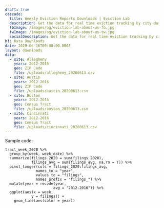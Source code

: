 ```yaml
---
draft: true
cascade:
  title: Weekly Eviction Reports Downloads | Eviction Lab
  description: Get the data for real time eviction tracking by city during COVID-19.
  fbImage: /images/og/eviction-lab-about-us-fb.jpg
  twImage: /images/og/eviction-lab-about-us-tw.jpg
  socialDescription: Get the data for real time eviction tracking by city during COVID-19.
h1: Data Downloads
date: 2020-06-16T00:00:00.000Z
layout: downloads
data:
  - site: Allegheny
    years: 2012-2016
    geo: ZIP Code
    file: /uploads/allegheny_20200613.csv
  - site: Austin
    years: 2012-2016
    geo: ZIP Code
    file: /uploads/austin_20200613.csv 
  - site: Boston
    years: 2012-2016
    geo: Census Tract
    file: /uploads/boston_20200613.csv 
  - site: Cincinnati
    years: 2012-2016
    geo: Census Tract
    file: /uploads/cincinnati_20200613.csv      
---
```

Sample code:
    
    tract_week_2020 %>%   
      group_by(week, week_date) %>% 
      summarize(filings_2020 = sum(filings_2020),
                filings_avg = sum(filings_avg, na.rm = T)) %>%
      pivot_longer(cols = filings_2020:filings_avg,
                  names_to = "year",
                  values_to = "filings",
                  names_prefix = "filings_") %>% 
      mutate(year = recode(year,
                          avg = "2012-2016")) %>% 
      ggplot(aes(x = week,
                y = filings)) +
        geom_line(aes(color = year))